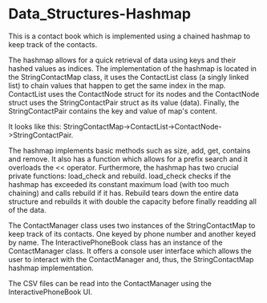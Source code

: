 # Data_Structures-Hashmap
This is a contact book which is implemented using a chained hashmap to keep track of the contacts. 

The hashmap allows for a quick retrieval of data using keys and their hashed values as indices. The implementation of the hashmap is located in the StringContactMap class, it uses the ContactList class (a singly linked list) to chain values that happen to get the same index in the map. ContactList uses the ContactNode struct for its nodes and the ContactNode struct uses the StringContactPair struct as its value (data). Finally, the StringContactPair contains the  key and value of map's content.

It looks like this: StringContactMap->ContactList->ContactNode->StringContactPair.

The hashmap implements basic methods such as size, add, get, contains and remove. It also has a function which allows for a prefix search and it overloads the << operator. Furthermore, the hashmap has two crucial private functions: load_check and rebuild. load_check checks if the hashmap has exceeded its constant maximum load (with too much chaining) and calls rebuild if it has. Rebuild tears down the entire data structure and rebuilds it with double the capacity before finally readding all of the data.

The ContactManager class uses two instances of the StringContactMap to keep track of its contacts. One keyed by phone number and another keyed by name.
The InteractivePhoneBook class has an instance of the ContactManager class. It offers a console user interface which allows the user to interact with the ContactManager and, thus, the StringContactMap hashmap implementation.

The CSV files can be read into the ContactManager using the InteractivePhoneBook UI.
